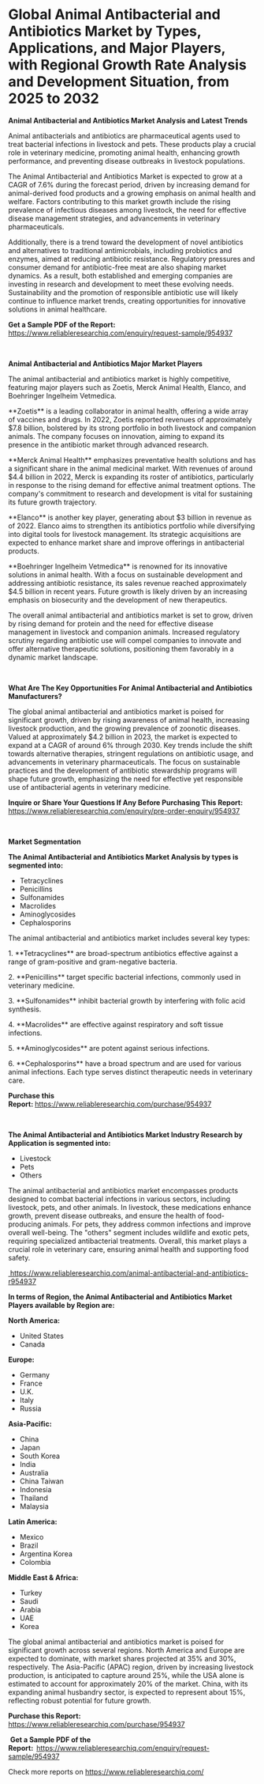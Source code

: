 <p><h1>Global Animal Antibacterial and Antibiotics Market by Types, Applications, and Major Players, with Regional Growth Rate Analysis and Development Situation, from 2025 to 2032</h1></p><p><strong>Animal Antibacterial and Antibiotics Market Analysis and Latest Trends</strong></p>
<p><p>Animal antibacterials and antibiotics are pharmaceutical agents used to treat bacterial infections in livestock and pets. These products play a crucial role in veterinary medicine, promoting animal health, enhancing growth performance, and preventing disease outbreaks in livestock populations.</p><p>The Animal Antibacterial and Antibiotics Market is expected to grow at a CAGR of 7.6% during the forecast period, driven by increasing demand for animal-derived food products and a growing emphasis on animal health and welfare. Factors contributing to this market growth include the rising prevalence of infectious diseases among livestock, the need for effective disease management strategies, and advancements in veterinary pharmaceuticals.</p><p>Additionally, there is a trend toward the development of novel antibiotics and alternatives to traditional antimicrobials, including probiotics and enzymes, aimed at reducing antibiotic resistance. Regulatory pressures and consumer demand for antibiotic-free meat are also shaping market dynamics. As a result, both established and emerging companies are investing in research and development to meet these evolving needs. Sustainability and the promotion of responsible antibiotic use will likely continue to influence market trends, creating opportunities for innovative solutions in animal healthcare.</p></p>
<p><strong>Get a Sample PDF of the Report:&nbsp;</strong> <a href="https://www.reliableresearchiq.com/enquiry/request-sample/954937?utm_campaign=3058&utm_medium=2&utm_source=Github&utm_content=ia&utm_term=07032025&utm_id=animal-antibacterial-and-antibiotics">https://www.reliableresearchiq.com/enquiry/request-sample/954937</a></p>
<p>&nbsp;</p>
<p><strong>Animal Antibacterial and Antibiotics Major Market Players</strong></p>
<p><p>The animal antibacterial and antibiotics market is highly competitive, featuring major players such as Zoetis, Merck Animal Health, Elanco, and Boehringer Ingelheim Vetmedica. </p><p>**Zoetis** is a leading collaborator in animal health, offering a wide array of vaccines and drugs. In 2022, Zoetis reported revenues of approximately $7.8 billion, bolstered by its strong portfolio in both livestock and companion animals. The company focuses on innovation, aiming to expand its presence in the antibiotic market through advanced research.</p><p>**Merck Animal Health** emphasizes preventative health solutions and has a significant share in the animal medicinal market. With revenues of around $4.4 billion in 2022, Merck is expanding its roster of antibiotics, particularly in response to the rising demand for effective animal treatment options. The company's commitment to research and development is vital for sustaining its future growth trajectory.</p><p>**Elanco** is another key player, generating about $3 billion in revenue as of 2022. Elanco aims to strengthen its antibiotics portfolio while diversifying into digital tools for livestock management. Its strategic acquisitions are expected to enhance market share and improve offerings in antibacterial products.</p><p>**Boehringer Ingelheim Vetmedica** is renowned for its innovative solutions in animal health. With a focus on sustainable development and addressing antibiotic resistance, its sales revenue reached approximately $4.5 billion in recent years. Future growth is likely driven by an increasing emphasis on biosecurity and the development of new therapeutics.</p><p>The overall animal antibacterial and antibiotics market is set to grow, driven by rising demand for protein and the need for effective disease management in livestock and companion animals. Increased regulatory scrutiny regarding antibiotic use will compel companies to innovate and offer alternative therapeutic solutions, positioning them favorably in a dynamic market landscape.</p></p>
<p>&nbsp;</p>
<p><strong>What Are The Key Opportunities For Animal Antibacterial and Antibiotics Manufacturers?</strong></p>
<p><p>The global animal antibacterial and antibiotics market is poised for significant growth, driven by rising awareness of animal health, increasing livestock production, and the growing prevalence of zoonotic diseases. Valued at approximately $4.2 billion in 2023, the market is expected to expand at a CAGR of around 6% through 2030. Key trends include the shift towards alternative therapies, stringent regulations on antibiotic usage, and advancements in veterinary pharmaceuticals. The focus on sustainable practices and the development of antibiotic stewardship programs will shape future growth, emphasizing the need for effective yet responsible use of antibacterial agents in veterinary medicine.</p></p>
<p><strong>Inquire or Share Your Questions If Any Before Purchasing This Report:</strong> <a href="https://www.reliableresearchiq.com/enquiry/pre-order-enquiry/954937?utm_campaign=3058&utm_medium=2&utm_source=Github&utm_content=ia&utm_term=07032025&utm_id=animal-antibacterial-and-antibiotics">https://www.reliableresearchiq.com/enquiry/pre-order-enquiry/954937</a></p>
<p>&nbsp;</p>
<p><strong>Market Segmentation</strong></p>
<p><strong>The Animal Antibacterial and Antibiotics Market Analysis by types is segmented into:</strong></p>
<p><ul><li>Tetracyclines</li><li>Penicillins</li><li>Sulfonamides</li><li>Macrolides</li><li>Aminoglycosides</li><li>Cephalosporins</li></ul></p>
<p><p>The animal antibacterial and antibiotics market includes several key types: </p><p>1. **Tetracyclines** are broad-spectrum antibiotics effective against a range of gram-positive and gram-negative bacteria. </p><p>2. **Penicillins** target specific bacterial infections, commonly used in veterinary medicine. </p><p>3. **Sulfonamides** inhibit bacterial growth by interfering with folic acid synthesis. </p><p>4. **Macrolides** are effective against respiratory and soft tissue infections. </p><p>5. **Aminoglycosides** are potent against serious infections. </p><p>6. **Cephalosporins** have a broad spectrum and are used for various animal infections. Each type serves distinct therapeutic needs in veterinary care.</p></p>
<p><strong>Purchase this Report:&nbsp;</strong><a href="https://www.reliableresearchiq.com/purchase/954937?utm_campaign=3058&utm_medium=2&utm_source=Github&utm_content=ia&utm_term=07032025&utm_id=animal-antibacterial-and-antibiotics">https://www.reliableresearchiq.com/purchase/954937</a></p>
<p>&nbsp;</p>
<p><strong>The Animal Antibacterial and Antibiotics Market Industry Research by Application is segmented into:</strong></p>
<p><ul><li>Livestock</li><li>Pets</li><li>Others</li></ul></p>
<p><p>The animal antibacterial and antibiotics market encompasses products designed to combat bacterial infections in various sectors, including livestock, pets, and other animals. In livestock, these medications enhance growth, prevent disease outbreaks, and ensure the health of food-producing animals. For pets, they address common infections and improve overall well-being. The "others" segment includes wildlife and exotic pets, requiring specialized antibacterial treatments. Overall, this market plays a crucial role in veterinary care, ensuring animal health and supporting food safety.</p></p>
<p><a href="https://www.reliableresearchiq.com/animal-antibacterial-and-antibiotics-r954937?utm_campaign=3058&utm_medium=2&utm_source=Github&utm_content=ia&utm_term=07032025&utm_id=animal-antibacterial-and-antibiotics">&nbsp;https://www.reliableresearchiq.com/animal-antibacterial-and-antibiotics-r954937</a></p>
<p><strong>In terms of Region, the Animal Antibacterial and Antibiotics Market Players available by Region are:</strong></p>
<p>
    <p> <strong> North America: </strong>
        <ul>
            <li>United States</li>
            <li>Canada</li>
        </ul>
        </p> 
    <p> <strong> Europe: </strong>
        <ul>
            <li>Germany</li>
            <li>France</li>
            <li>U.K.</li>
            <li>Italy</li>
            <li>Russia</li>
        </ul>
        </p> 
    <p> <strong> Asia-Pacific: </strong>
        <ul>
            <li>China</li>
            <li>Japan</li>
            <li>South Korea</li>
            <li>India</li>
            <li>Australia</li>
            <li>China Taiwan</li>
            <li>Indonesia</li>
            <li>Thailand</li>
            <li>Malaysia</li>
        </ul>
        </p> 
    <p> <strong> Latin America: </strong>
        <ul>
            <li>Mexico</li>
            <li>Brazil</li>
            <li>Argentina Korea</li>
            <li>Colombia</li>
        </ul>
        </p> 
    <p> <strong> Middle East & Africa: </strong>
        <ul>
            <li>Turkey</li>
            <li>Saudi</li>
            <li>Arabia</li>
            <li>UAE</li>
            <li>Korea</li>
        </ul>
    </p>
    </p>
<p><p>The global animal antibacterial and antibiotics market is poised for significant growth across several regions. North America and Europe are expected to dominate, with market shares projected at 35% and 30%, respectively. The Asia-Pacific (APAC) region, driven by increasing livestock production, is anticipated to capture around 25%, while the USA alone is estimated to account for approximately 20% of the market. China, with its expanding animal husbandry sector, is expected to represent about 15%, reflecting robust potential for future growth.</p></p>
<p><strong>Purchase this Report: </strong><a href="https://www.reliableresearchiq.com/purchase/954937?utm_campaign=3058&utm_medium=2&utm_source=Github&utm_content=ia&utm_term=07032025&utm_id=animal-antibacterial-and-antibiotics">https://www.reliableresearchiq.com/purchase/954937</a></p>
<p>&nbsp;<strong>Get a Sample PDF of the Report:&nbsp;&nbsp;</strong><a href="https://www.reliableresearchiq.com/enquiry/request-sample/954937?utm_campaign=3058&utm_medium=2&utm_source=Github&utm_content=ia&utm_term=07032025&utm_id=animal-antibacterial-and-antibiotics">https://www.reliableresearchiq.com/enquiry/request-sample/954937</a></p>
<p><strong></strong></p>
<p>Check more reports on <a href="https://www.reliableresearchiq.com/?utm_campaign=3058&utm_medium=2&utm_source=Github&utm_content=ia&utm_term=07032025&utm_id=animal-antibacterial-and-antibiotics">https://www.reliableresearchiq.com/</a></p>